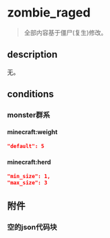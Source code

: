 # zombie_raged

> 全部内容基于僵尸(复生)修改。

## description

无。



## conditions

### monster群系

#### minecraft:weight

```json
"default": 5
```

#### minecraft:herd

```json
"min_size": 1,
"max_size": 3
```



## 附件

### 空的json代码块

```json

```


